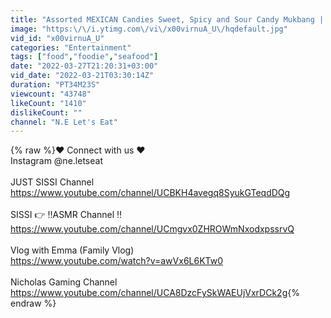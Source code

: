 ```yaml
---
title: "Assorted MEXICAN Candies Sweet, Spicy and Sour Candy Mukbang | N.E Let's Eat"
image: "https:\/\/i.ytimg.com\/vi\/x00virnuA_U\/hqdefault.jpg"
vid_id: "x00virnuA_U"
categories: "Entertainment"
tags: ["food","foodie","seafood"]
date: "2022-03-27T21:20:31+03:00"
vid_date: "2022-03-21T03:30:14Z"
duration: "PT34M23S"
viewcount: "43748"
likeCount: "1410"
dislikeCount: ""
channel: "N.E Let's Eat"
---
```

{% raw %}❤️ Connect with us ❤️ <br />Instagram @ne.letseat<br /><br />JUST SISSI Channel <br /><a rel="nofollow" target="blank" href="https://www.youtube.com/channel/UCBKH4avegq8SyukGTeqdDQg">https://www.youtube.com/channel/UCBKH4avegq8SyukGTeqdDQg</a><br /><br />SISSI 👉  ‼️ASMR Channel ‼️<br /><a rel="nofollow" target="blank" href="https://www.youtube.com/channel/UCmgvx0ZHROWmNxodxpssrvQ">https://www.youtube.com/channel/UCmgvx0ZHROWmNxodxpssrvQ</a><br /><br />Vlog with Emma (Family Vlog) <br /><a rel="nofollow" target="blank" href="https://www.youtube.com/watch?v=awVx6L6KTw0">https://www.youtube.com/watch?v=awVx6L6KTw0</a><br /><br />Nicholas Gaming Channel <br /><a rel="nofollow" target="blank" href="https://www.youtube.com/channel/UCA8DzcFySkWAEUjVxrDCk2g">https://www.youtube.com/channel/UCA8DzcFySkWAEUjVxrDCk2g</a>{% endraw %}
